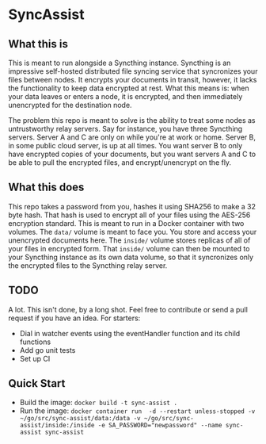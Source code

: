 # SyncAssist

## What this is

This is meant to run alongside a Syncthing instance. Syncthing is an impressive self-hosted distributed file syncing service that syncronizes your files between nodes. It encrypts your documents in transit, however, it lacks the functionality to keep data encrypted at rest. What this means is: when your data leaves or enters a node, it is encrypted, and then immediately unencrypted for the destination node.

The problem this repo is meant to solve is the ability to treat some nodes as untrustworthy relay servers. Say for instance, you have three Syncthing servers. Server A and C are only on while you're at work or home. Server B, in some public cloud server, is up at all times. You want server B to only have encrypted copies of your documents, but you want servers A and C to be able to pull the encrypted files, and encrypt/unencrypt on the fly.

## What this does

This repo takes a password from you, hashes it using SHA256 to make a 32 byte hash. That hash is used to encrypt all of your files using the AES-256 encryption standard. This is meant to run in a Docker container with two volumes. The `data/` volume is meant to face you. You store and access your unencrypted documents here. The `inside/` volume stores replicas of all of your files in encrypted form. That `inside/` volume can then be mounted to your Syncthing instance as its own data volume, so that it syncronizes only the encrypted files to the Syncthing relay server.

## TODO

A lot. This isn't done, by a long shot. Feel free to contribute or send a pull request if you have an idea. For starters:

 - Dial in watcher events using the eventHandler function and its child functions
 - Add go unit tests
 - Set up CI

 ## Quick Start

 - Build the image: `docker build -t sync-assist .`
 - Run the image: `docker container run  -d --restart unless-stopped -v ~/go/src/sync-assist/data:/data -v ~/go/src/sync-assist/inside:/inside -e SA_PASSWORD="newpassword" --name sync-assist sync-assist`